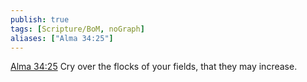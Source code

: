 ```yaml
---
publish: true
tags: [Scripture/BoM, noGraph]
aliases: ["Alma 34:25"]
---
```

[Alma 34:25](https://churchofjesuschrist.org/study/scriptures/bofm/alma/34?lang=eng&id=p25#p25) Cry over the flocks of your fields, that they may increase.
